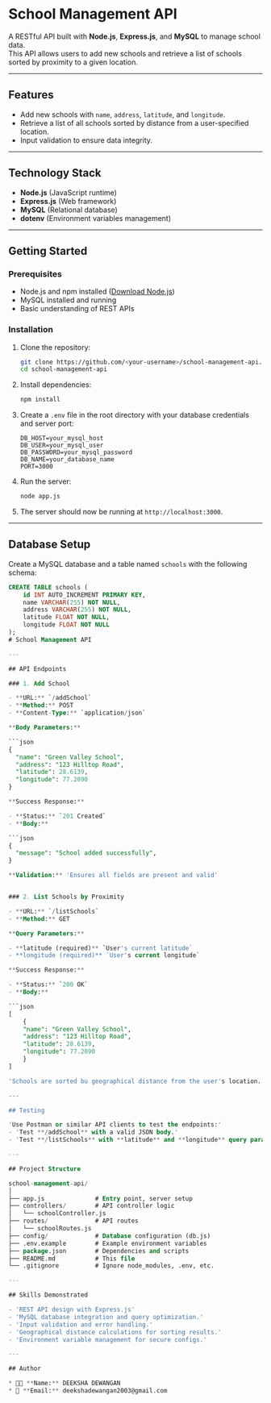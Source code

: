 # School Management API

A RESTful API built with **Node.js**, **Express.js**, and **MySQL** to manage school data.  
This API allows users to add new schools and retrieve a list of schools sorted by proximity to a given location.

---

## Features

- Add new schools with `name`, `address`, `latitude`, and `longitude`.
- Retrieve a list of all schools sorted by distance from a user-specified location.
- Input validation to ensure data integrity.

---

## Technology Stack

- **Node.js** (JavaScript runtime)
- **Express.js** (Web framework)
- **MySQL** (Relational database)
- **dotenv** (Environment variables management)

---

## Getting Started

### Prerequisites

- Node.js and npm installed ([Download Node.js](https://nodejs.org/))
- MySQL installed and running
- Basic understanding of REST APIs

### Installation

1. Clone the repository:

    ```bash
    git clone https://github.com/<your-username>/school-management-api.git
    cd school-management-api
    ```

2. Install dependencies:

    ```bash
    npm install
    ```

3. Create a `.env` file in the root directory with your database credentials and server port:

    ```env
    DB_HOST=your_mysql_host
    DB_USER=your_mysql_user
    DB_PASSWORD=your_mysql_password
    DB_NAME=your_database_name
    PORT=3000
    ```

4. Run the server:

    ```bash
    node app.js
    ```

5. The server should now be running at `http://localhost:3000`.

---

## Database Setup

Create a MySQL database and a table named `schools` with the following schema:

```sql
CREATE TABLE schools (
    id INT AUTO_INCREMENT PRIMARY KEY,
    name VARCHAR(255) NOT NULL,
    address VARCHAR(255) NOT NULL,
    latitude FLOAT NOT NULL,
    longitude FLOAT NOT NULL
);
# School Management API

---

## API Endpoints

### 1. Add School

- **URL:** `/addSchool`  
- **Method:** POST  
- **Content-Type:** `application/json`  

**Body Parameters:**

```json
{
  "name": "Green Valley School",
  "address": "123 Hilltop Road",
  "latitude": 28.6139,
  "longitude": 77.2090
}

**Success Response:**

- **Status:** `201 Created`
- **Body:**   

```json
{
  "message": "School added successfully",
}

**Validation:** 'Ensures all fields are present and valid'


### 2. List Schools by Proximity

- **URL:** `/listSchools`  
- **Method:** GET  

**Query Parameters:**

- **latitude (required)** `User's current latitude`
- **longitude (required)** `User's current longitude`

**Success Response:**

- **Status:** `200 OK`
- **Body:** 

```json
[
    {
    "name": "Green Valley School",
    "address": "123 Hilltop Road",
    "latitude": 28.6139,
    "longitude": 77.2090
    }
]

'Schools are sorted bu geographical distance from the user's location.'

---

## Testing

'Use Postman or similar API clients to test the endpoints:'
- 'Test **/addSchool** with a valid JSON body.'
- 'Test **/listSchools** with **latitude** and **longitude** query parameters.

---

## Project Structure

school-management-api/
│
├── app.js              # Entry point, server setup
├── controllers/        # API controller logic
│   └── schoolController.js
├── routes/             # API routes
│   └── schoolRoutes.js
├── config/             # Database configuration (db.js)
├── .env.example        # Example environment variables
├── package.json        # Dependencies and scripts
├── README.md           # This file
└── .gitignore          # Ignore node_modules, .env, etc.

---

## Skills Demonstrated

- 'REST API design with Express.js'
- 'MySQL database integration and query optimization.'
- 'Input validation and error handling.'
- 'Geographical distance calculations for sorting results.'
- 'Environment variable management for secure configs.'

---

## Author

* 👩‍💻 **Name:** DEEKSHA DEWANGAN
* 📧 **Email:** deekshadewangan2003@gmail.com

